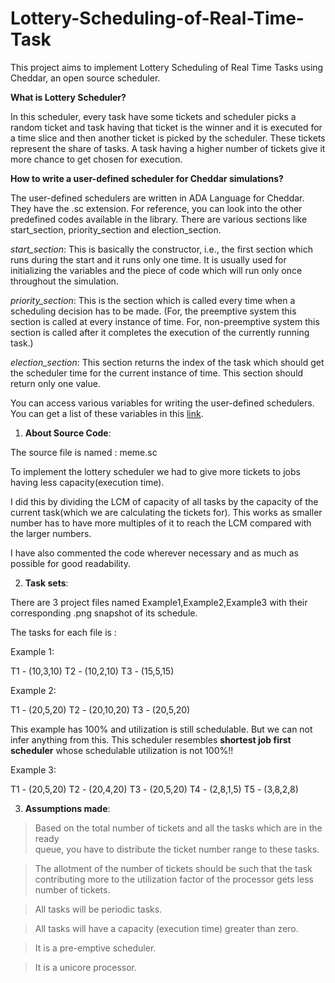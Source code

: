 # Lottery-Scheduling-of-Real-Time-Task
This project aims to implement Lottery Scheduling of Real Time Tasks using Cheddar, an open source scheduler. 

**What is Lottery Scheduler?**    

In this scheduler, every task have some tickets and scheduler picks a random ticket
and task having that ticket is the winner and it is executed for a time slice and then
another ticket is picked by the scheduler. These tickets represent the share of tasks. A
task having a higher number of tickets give it more chance to get chosen for execution.


**How to write a user-defined scheduler for Cheddar simulations?**    

The user-defined schedulers are written in ADA Language for Cheddar. They have the
.sc extension. For reference, you can look into the other predefined codes available in
the library. There are various sections like start_section, priority_section and
election_section.    

*start_section*: This is basically the constructor, i.e., the first section which runs during
the start and it runs only one time. It is usually used for initializing the variables and
the piece of code which will run only once throughout the simulation.    

*priority_section*: This is the section which is called every time when a scheduling
decision has to be made. (For, the preemptive system this section is called at every
instance of time. For, non-preemptive system this section is called after it completes
the execution of the currently running task.)   

*election_section*: This section returns the index of the task which should get the
scheduler time for the current instance of time. This section should return only one
value.   

You can access various variables for writing the user-defined schedulers. You can get a
list of these variables in this [link](http://beru.univ-brest.fr/~singhoff/cheddar/ug/ug_v3/cheddar-r3.html#Ref6.5).




1. **About Source Code**:

The source file is named : meme.sc

To implement the lottery scheduler we had to give more tickets to jobs having less capacity(execution time).

I did this by dividing the LCM of capacity of all tasks by the capacity of the current task(which we are calculating the tickets for). 
This works as smaller number has to have more multiples of it to reach the LCM compared with the larger numbers.

I have also commented the code wherever necessary and as much as possible for good readability.


2. **Task sets**:

There are 3 project files named Example1,Example2,Example3 with their corresponding .png snapshot of its schedule. 

The tasks for each file is :

Example 1:

T1 - (10,3,10)
T2 - (10,2,10)
T3 - (15,5,15)


Example 2:

T1 - (20,5,20)
T2 - (20,10,20)
T3 - (20,5,20)

This example has 100% and utilization is still schedulable. But we can not infer anything from this. This scheduler resembles **shortest job first scheduler** whose schedulable utilization is not 100%!!

Example 3:

T1 - (20,5,20)
T2 - (20,4,20)
T3 - (20,5,20)
T4 - (2,8,1,5)
T5 - (3,8,2,8)


3. **Assumptions made**:

> Based on the total number of tickets and all the tasks which are in the ready    
queue, you have to distribute the ticket number range to these tasks.    

> The allotment of the number of tickets should be such that the task contributing
more to the utilization factor of the processor gets less number of tickets.    

> All tasks will be periodic tasks.    

> All tasks will have a capacity (execution time) greater than zero.    

> It is a pre-emptive scheduler.    

> It is a unicore processor.    











